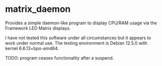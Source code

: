 # matrix_daemon
Provides a simple daemon-like program to display CPU/RAM usage via the Framework LED Matrix displays.

I have not tested this software under all circumstances but it appears to work under normal use.  The testing environment
is Debian 12.5.0 with kernel 6.6.13+bpo-amd64.

TODO:  program ceases functionality after a suspend.
